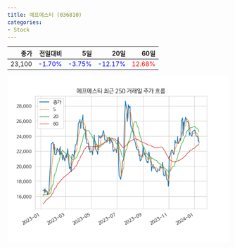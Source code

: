 ```yaml
---
title: 에프에스티 (036810)
categories:
- Stock
---
```


|종가|전일대비|5일|20일|60일|
|---:|-------:|--:|---:|---:|
|23,100|<span style="color: blue">-1.70%</span>|<span style="color: blue">-3.75%</span>|<span style="color: blue">-12.17%</span>|<span style="color: red">12.68%</span>|


<!-- more -->

![036810](/assets/images/stock/036810.png)